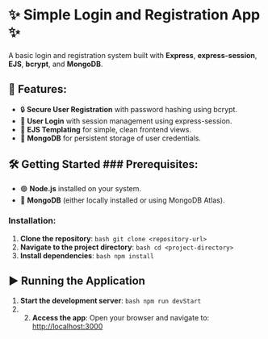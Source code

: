 # ✨ Simple Login and Registration App ✨
A basic login and registration system built with **Express**, **express-session**, **EJS**, **bcrypt**, and **MongoDB**.
## 🚀 Features: 
- 🔒 **Secure User Registration** with password hashing using bcrypt.
- 🔐 **User Login** with session management using express-session.
- 🎨 **EJS Templating** for simple, clean frontend views.
- 💾 **MongoDB** for persistent storage of user credentials.
## 🛠️ Getting Started ### **Prerequisites**: 
- 🟢 **Node.js** installed on your system.
- 🍃 **MongoDB** (either locally installed or using MongoDB Atlas).
### **Installation**:
1. **Clone the repository**: ```bash git clone <repository-url> ```
2. **Navigate to the project directory**: ```bash cd <project-directory> ```
3. **Install dependencies**: ```bash npm install ```

## ▶️ Running the Application 
1. **Start the development server**: ```bash npm run devStart ```
2. 2. **Access the app**: Open your browser and navigate to: [http://localhost:3000](http://localhost:3000) 
